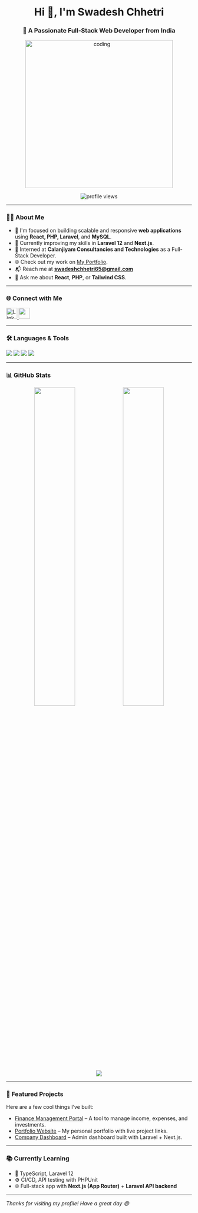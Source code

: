<h1 align="center">Hi 👋, I'm Swadesh Chhetri</h1>
<h3 align="center">🚀 A Passionate Full-Stack Web Developer from India</h3>

<p align="center">
  <img src="https://camo.githubusercontent.com/2d5fd1778db8bb1cb010748a80ae97878e832330f1da45519a4305014d57b08c/68747470733a2f2f6d69726f2e6d656469756d2e636f6d2f6d61782f313237322f312a5a53566d57476363317765454e6230536861775778772e676966" alt="coding" width="400"/>
</p>

<p align="center">
  <img src="https://komarev.com/ghpvc/?username=swadeshchhetri&label=Profile%20views&color=0e75b6&style=flat" alt="profile views"/>
</p>

---

### 👨‍💻 About Me

- 🎯 I'm focused on building scalable and responsive **web applications** using **React, PHP, Laravel**, and **MySQL**.
- 🌱 Currently improving my skills in **Laravel 12** and **Next.js**.
- 💼 Interned at **Calanjiyam Consultancies and Technologies** as a Full-Stack Developer.
- 🌐 Check out my work on [My Portfolio](https://swadeshchhetri.github.io/Portfolio/).
- 📬 Reach me at **swadeshchhetri65@gmail.com**
- 💬 Ask me about **React**, **PHP**, or **Tailwind CSS**.

---

### 🌐 Connect with Me

<p>
  <a href="https://linkedin.com/in/swadeshchhetri" target="_blank">
    <img src="https://skillicons.dev/icons?i=linkedin" height="30" alt="LinkedIn"/>
  </a>
  <a href="mailto:swadeshchhetri65@gmail.com">
    <img src="https://img.shields.io/badge/-Gmail-D14836?style=flat&logo=gmail&logoColor=white" height="30" />
  </a>
</p>

---

### 🛠️ Languages & Tools

<p align="left">
  <!-- Core Web Technologies -->
  <img src="https://skillicons.dev/icons?i=html,css,js,ts" />
  
  <!-- Frameworks -->
  <img src="https://skillicons.dev/icons?i=react,nextjs,redux,bootstrap,tailwind" />
  
  <!-- Backend -->
  <img src="https://skillicons.dev/icons?i=php,laravel,nodejs" />

  <!-- Database & Tools -->
  <img src="https://skillicons.dev/icons?i=mysql,git,vscode,postman" />
</p>

---

### 📊 GitHub Stats

<p align="center">
  <img src="https://github-readme-stats.vercel.app/api?username=swadeshchhetri&show_icons=true&theme=react&locale=en" width="47%" />
  <img src="https://github-readme-stats.vercel.app/api/top-langs/?username=swadeshchhetri&layout=compact&theme=react" width="47%" />
</p>

<p align="center">
  <img src="https://github-readme-streak-stats.herokuapp.com/?user=swadeshchhetri&theme=react" />
</p>

---

### 🚀 Featured Projects

Here are a few cool things I’ve built:

- [Finance Management Portal](https://github.com/swadeshchhetri/Finance-Management) – A tool to manage income, expenses, and investments.
- [Portfolio Website](https://swadeshchhetri.github.io/Portfolio/) – My personal portfolio with live project links.
- [Company Dashboard](#) – Admin dashboard built with Laravel + Next.js.

---

### 📚 Currently Learning

- 🧠 TypeScript, Laravel 12
- ⚙️ CI/CD, API testing with PHPUnit
- 🌐 Full-stack app with **Next.js (App Router)** + **Laravel API backend**

---

_Thanks for visiting my profile! Have a great day 😄_

